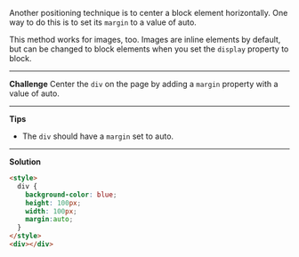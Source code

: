 Another positioning technique is to center a block element horizontally. One way to do this is to set its `margin` to a value of auto.

This method works for images, too. Images are inline elements by default, but can be changed to block elements when you set the `display` property to block.

---
**Challenge**
Center the `div` on the page by adding a `margin` property with a value of auto.

---
**Tips**

- The `div` should have a `margin` set to auto.

---
**Solution**
```html
<style>
  div {
    background-color: blue;
    height: 100px;
    width: 100px;
    margin:auto;
  }
</style>
<div></div>
```